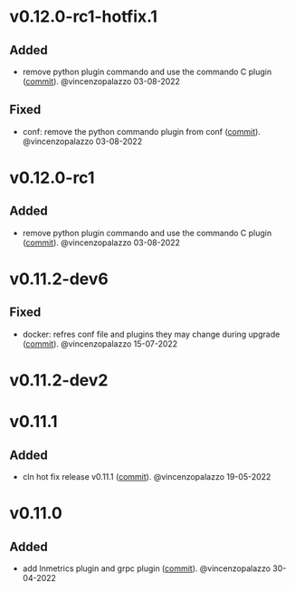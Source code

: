 # v0.12.0-rc1-hotfix.1

## Added
- remove python plugin commando and use the commando C plugin ([commit](https://github.com/clightning4j/clightning4j-node/commit/d197f6acd451fb664a395b189c00c2dce45868c5)). @vincenzopalazzo 03-08-2022

## Fixed
- conf: remove the python commando plugin from conf ([commit](https://github.com/clightning4j/clightning4j-node/commit/bac772465c5f776f6d375ae5a71aa0e574419855)). @vincenzopalazzo 03-08-2022


# v0.12.0-rc1

## Added
- remove python plugin commando and use the commando C plugin ([commit](https://github.com/clightning4j/clightning4j-node/commit/3464e71a6eda636d86ce77d4fc88c654cb3d5a2f)). @vincenzopalazzo 03-08-2022


# v0.11.2-dev6

## Fixed
- docker: refres conf file and plugins they may change during upgrade ([commit](https://github.com/clightning4j/clightning4j-node/commit/efdb58900edf3c8d3a38f2f7e5db913281eeca6e)). @vincenzopalazzo 15-07-2022


# v0.11.2-dev2


# v0.11.1

## Added
- cln hot fix release v0.11.1 ([commit](https://github.com/clightning4j/clightning4j-node/commit/a9a9a1b51564143cbaec6b61d9ab1a36607cbb1b)). @vincenzopalazzo 19-05-2022


# v0.11.0

## Added
- add lnmetrics plugin and grpc plugin ([commit](https://github.com/clightning4j/clightning4j-node/commit/d350db15f161ceb357f2b3979994737eef784204)). @vincenzopalazzo 30-04-2022
